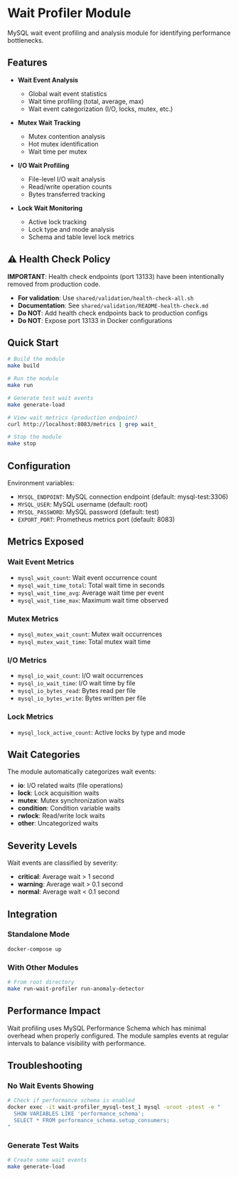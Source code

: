 # Wait Profiler Module

MySQL wait event profiling and analysis module for identifying performance bottlenecks.

## Features

- **Wait Event Analysis**
  - Global wait event statistics
  - Wait time profiling (total, average, max)
  - Wait event categorization (I/O, locks, mutex, etc.)

- **Mutex Wait Tracking**
  - Mutex contention analysis
  - Hot mutex identification
  - Wait time per mutex

- **I/O Wait Profiling**
  - File-level I/O wait analysis
  - Read/write operation counts
  - Bytes transferred tracking

- **Lock Wait Monitoring**
  - Active lock tracking
  - Lock type and mode analysis
  - Schema and table level lock metrics

## ⚠️ Health Check Policy

**IMPORTANT**: Health check endpoints (port 13133) have been intentionally removed from production code.

- **For validation**: Use `shared/validation/health-check-all.sh`
- **Documentation**: See `shared/validation/README-health-check.md`
- **Do NOT**: Add health check endpoints back to production configs
- **Do NOT**: Expose port 13133 in Docker configurations

## Quick Start

```bash
# Build the module
make build

# Run the module
make run

# Generate test wait events
make generate-load

# View wait metrics (production endpoint)
curl http://localhost:8083/metrics | grep wait_

# Stop the module
make stop
```

## Configuration

Environment variables:

- `MYSQL_ENDPOINT`: MySQL connection endpoint (default: mysql-test:3306)
- `MYSQL_USER`: MySQL username (default: root)
- `MYSQL_PASSWORD`: MySQL password (default: test)
- `EXPORT_PORT`: Prometheus metrics port (default: 8083)

## Metrics Exposed

### Wait Event Metrics
- `mysql_wait_count`: Wait event occurrence count
- `mysql_wait_time_total`: Total wait time in seconds
- `mysql_wait_time_avg`: Average wait time per event
- `mysql_wait_time_max`: Maximum wait time observed

### Mutex Metrics
- `mysql_mutex_wait_count`: Mutex wait occurrences
- `mysql_mutex_wait_time`: Total mutex wait time

### I/O Metrics
- `mysql_io_wait_count`: I/O wait occurrences
- `mysql_io_wait_time`: I/O wait time by file
- `mysql_io_bytes_read`: Bytes read per file
- `mysql_io_bytes_write`: Bytes written per file

### Lock Metrics
- `mysql_lock_active_count`: Active locks by type and mode

## Wait Categories

The module automatically categorizes wait events:

- **io**: I/O related waits (file operations)
- **lock**: Lock acquisition waits
- **mutex**: Mutex synchronization waits
- **condition**: Condition variable waits
- **rwlock**: Read/write lock waits
- **other**: Uncategorized waits

## Severity Levels

Wait events are classified by severity:

- **critical**: Average wait > 1 second
- **warning**: Average wait > 0.1 second
- **normal**: Average wait < 0.1 second

## Integration

### Standalone Mode
```bash
docker-compose up
```

### With Other Modules
```bash
# From root directory
make run-wait-profiler run-anomaly-detector
```

## Performance Impact

Wait profiling uses MySQL Performance Schema which has minimal overhead when properly configured. The module samples events at regular intervals to balance visibility with performance.

## Troubleshooting

### No Wait Events Showing
```bash
# Check if performance schema is enabled
docker exec -it wait-profiler_mysql-test_1 mysql -uroot -ptest -e "
  SHOW VARIABLES LIKE 'performance_schema';
  SELECT * FROM performance_schema.setup_consumers;
"
```

### Generate Test Waits
```bash
# Create some wait events
make generate-load
```